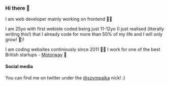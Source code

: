 ### Hi there 👋

I am web developer mainly working on frontend 🕵️‍♂️ 

I am 25yo with first webiste coded being just 11-12yo (I just realised (literally writing this!) that I already code for more than 50% of my life and I will only grow! 🤯)! 

I am coding websites continiously since 2011 👴🏼 I work for one of the best British startups - <a href="https://motorway.co.uk">Motorway</a> 🚕 

#### Social media 

You can find me on twitter under the <a href="https://twitter.com/szympajka">@szympajka</a> nick! :)
<!--
**szympajka/szympajka** is a ✨ _special_ ✨ repository because its `README.md` (this file) appears on your GitHub profile.

Here are some ideas to get you started:

- 🔭 I’m currently working on ...
- 🌱 I’m currently learning ...
- 👯 I’m looking to collaborate on ...
- 🤔 I’m looking for help with ...
- 💬 Ask me about ...
- 📫 How to reach me: ...
- 😄 Pronouns: ...
- ⚡ Fun fact: ...
-->
